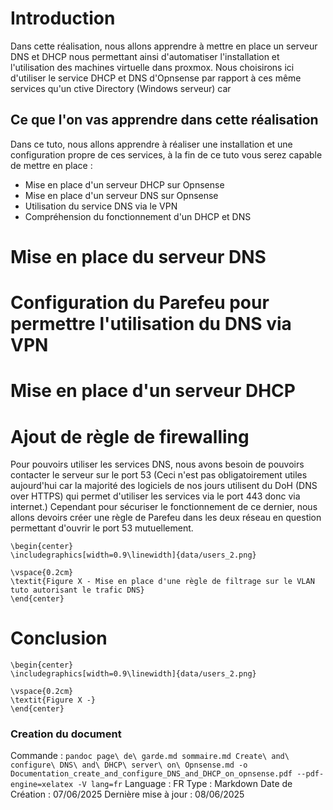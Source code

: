 # Introduction

Dans cette réalisation, nous allons apprendre à mettre en place un serveur DNS et DHCP nous permettant ainsi d'automatiser l'installation et l'utilisation des machines virtuelle dans proxmox. Nous choisirons ici d'utiliser le service DHCP et DNS d'Opnsense par rapport à ces même services qu'un ctive Directory (Windows serveur) car 



## Ce que l'on vas apprendre dans cette réalisation

Dans ce tuto, nous allons apprendre à réaliser une installation et une configuration propre de ces services, à la fin de ce tuto vous serez capable de mettre en place : 

- Mise en place d'un serveur DHCP sur Opnsense
- Mise en place d'un serveur DNS sur Opnsense
- Utilisation du service DNS via le VPN
- Compréhension du fonctionnement d'un DHCP et DNS

# Mise en place du serveur DNS

# Configuration du Parefeu pour permettre l'utilisation du DNS via VPN 

# Mise en place d'un serveur DHCP

# Ajout de règle de firewalling

Pour pouvoirs utiliser les services DNS, nous avons besoin de pouvoirs contacter le serveur sur le port 53 (Ceci n'est pas obligatoirement utiles aujourd'hui car la majorité des logiciels de nos jours utilisent du DoH (DNS over HTTPS) qui permet d'utiliser les services via le port 443 donc via internet.) Cependant pour sécuriser le fonctionnement de ce dernier, nous allons devoirs créer une règle de Parefeu dans les deux réseau en question permettant d'ouvrir le port 53 mutuellement.

```{=latex}
\begin{center}
\includegraphics[width=0.9\linewidth]{data/users_2.png}

\vspace{0.2cm}
\textit{Figure X - Mise en place d'une règle de filtrage sur le VLAN tuto autorisant le trafic DNS}
\end{center}
```


# Conclusion



```{=latex}
\begin{center}
\includegraphics[width=0.9\linewidth]{data/users_2.png}

\vspace{0.2cm}
\textit{Figure X -}
\end{center}
```

### Creation du document

Commande : `pandoc page\ de\ garde.md sommaire.md Create\ and\ configure\ DNS\ and\ DHCP\ server\ on\ Opnsense.md -o Documentation_create_and_configure_DNS_and_DHCP_on_opnsense.pdf --pdf-engine=xelatex -V lang=fr`
Language : FR
Type : Markdown
Date de Création : 07/06/2025
Dernière mise à jour : 08/06/2025